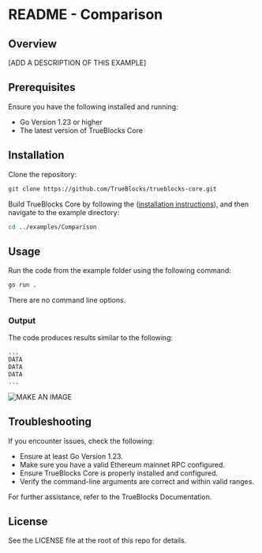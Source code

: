 # README - Comparison

## Overview

[ADD A DESCRIPTION OF THIS EXAMPLE]

## Prerequisites

Ensure you have the following installed and running:

- Go Version 1.23 or higher
- The latest version of TrueBlocks Core

## Installation

Clone the repository:

```bash
git clone https://github.com/TrueBlocks/trueblocks-core.git
```

Build TrueBlocks Core by following the ([installation instructions](https://trueblocks.io/docs/install/install-core/)), and then navigate to the example directory:

```bash
cd ../examples/Comparison
```

## Usage

Run the code from the example folder using the following command:

```bash
go run .
```

There are no command line options.

### Output

The code produces results similar to the following:

```bash
...
DATA
DATA
DATA
...
```

![MAKE AN IMAGE](./IMAGE_NAME.png)

## Troubleshooting

If you encounter issues, check the following:

- Ensure at least Go Version 1.23.
- Make sure you have a valid Ethereum mainnet RPC configured.
- Ensure TrueBlocks Core is properly installed and configured.
- Verify the command-line arguments are correct and within valid ranges.

For further assistance, refer to the TrueBlocks Documentation.

## License

See the LICENSE file at the root of this repo for details.
